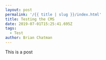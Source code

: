 ```yaml
---
layout: post
permalink: '/{{ title | slug }}/index.html'
title: Testing the CMS
date: 2019-07-01T15:25:41.695Z
tags:
  - Test
author: Brian Chatman
---
```

This is a post
